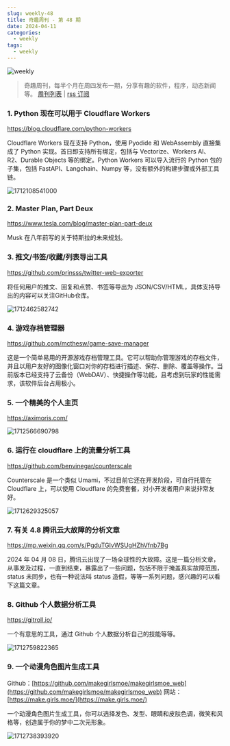 ```yaml
---
slug: weekly-48
title: 奇趣周刊 - 第 48 期
date: 2024-04-11
categories:
  - weekly
tags:
  - weekly
---
```


![weekly](https://imgurl.zishu.me/weekly.webp)

> 奇趣周刊，每半个月在周四发布一期，分享有趣的软件，程序，动态新闻等。 [周刊列表](/categories/weekly/) | [rss 订阅](/categories/weekly/index.xml)

### 1. Python 现在可以用于 Cloudflare Workers

https://blog.cloudflare.com/python-workers

Cloudflare Workers 现在支持 Python，使用 Pyodide 和 WebAssembly 直接集成了 Python 实现。首日即支持所有绑定，包括与 Vectorize、Workers AI、R2、Durable Objects 等的绑定。Python Workers 可以导入流行的 Python 包的子集，包括 FastAPI、Langchain、Numpy 等，没有额外的构建步骤或外部工具链。

![1712108541000](https://imgurl.zishu.me/2024/04/1712108541000.webp)

### 2. Master Plan, Part Deux

https://www.tesla.com/blog/master-plan-part-deux

Musk 在八年前写的关于特斯拉的未来规划。

### 3. 推文/书签/收藏/列表导出工具

https://github.com/prinsss/twitter-web-exporter

将任何用户的推文、回复和点赞、书签等导出为 JSON/CSV/HTML，具体支持导出的内容可以关注GitHub仓库。

![1712462582742](https://imgurl.zishu.me/2024/04/1712462582742.webp)

### 4. 游戏存档管理器

https://github.com/mcthesw/game-save-manager

这是一个简单易用的开源游戏存档管理工具。它可以帮助你管理游戏的存档文件，并且以用户友好的图像化窗口对你的存档进行描述、保存、删除、覆盖等操作。当前版本已经支持了云备份（WebDAV）、快捷操作等功能，且考虑到玩家的性能需求，该软件后台占用极小。

### 5. 一个精美的个人主页

https://aximoris.com/

![1712566690798](https://imgurl.zishu.me/2024/04/1712566690798.webp)

### 6. 运行在 cloudflare 上的流量分析工具

https://github.com/benvinegar/counterscale

Counterscale 是一个类似 Umami，不过目前它还在开发阶段，可自行托管在 Cloudflare 上，可以使用 Cloudflare 的免费套餐，对小开发者用户来说非常友好。

![1712629325057](https://imgurl.zishu.me/2024/04/1712629325057.webp)

### 7. 有关 4.8 腾讯云大故障的分析文章

https://mp.weixin.qq.com/s/PgduTGIvWSUgHZhVfnb7Bg

2024 年 04 月 08 日，腾讯云出现了一场全球性的大故障。这是一篇分析文章，从事发及过程，一直到结束，暴露出了一些问题，包括不限于掩盖真实故障范围，status 未同步，也有一种说法叫 status 造假，等等一系列问题，感兴趣的可以看下这篇文章。

### 8. Github 个人数据分析工具

https://gitroll.io/

一个有意思的工具，通过 Github 个人数据分析自己的技能等等。

![1712759822365](https://imgurl.zishu.me/2024/04/1712759822365.webp)

### 9. 一个动漫角色图片生成工具

Github：[https://github.com/makegirlsmoe/makegirlsmoe_web](https://github.com/makegirlsmoe/makegirlsmoe_web)
网站：[https://make.girls.moe/](https://make.girls.moe/)

一个动漫角色图片生成工具，你可以选择发色、发型、眼睛和皮肤色调，微笑和风格等，创造属于你的梦中二次元形象。

![1712738393920](https://imgurl.zishu.me/2024/04/1712738393920.webp)
